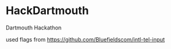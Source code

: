 # HackDartmouth
Dartmouth Hackathon

used flags from https://github.com/Bluefieldscom/intl-tel-input
